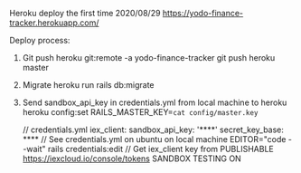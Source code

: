 Heroku deploy the first time 2020/08/29
https://yodo-finance-tracker.herokuapp.com/

Deploy process:
1. Git push
   heroku git:remote -a yodo-finance-tracker
   git push heroku master
   
2. Migrate
   heroku run rails db:migrate
   
3. Send sandbox_api_key in credentials.yml from local machine to heroku
   heroku config:set RAILS_MASTER_KEY=`cat config/master.key`
   
   // credentials.yml
       iex_client:
         sandbox_api_key: '****'
       secret_key_base: ****
   // See credentials.yml on ubuntu on local machine
      EDITOR="code --wait" rails credentials:edit
   // Get iex_client key from PUBLISHABLE
      https://iexcloud.io/console/tokens
      SANDBOX TESTING ON
